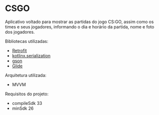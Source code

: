 # CSGO

Aplicativo voltado para mostrar as partidas do jogo CS:GO, assim como os times e seus jogadores, informando o dia e horário da partida, nome e foto dos jogadores.


Bibliotecas utilizadas:
- [Retrofit](https://square.github.io/retrofit/)
- [kotlinx.serialization](https://github.com/Kotlin/kotlinx.serialization)
- [gson](https://github.com/google/gson)
- [Glide](https://bumptech.github.io/glide/)

Arquitetura utilizada:
- MVVM

Requisitos do projeto:
- compileSdk 33
- minSdk 26
